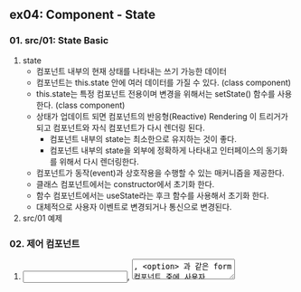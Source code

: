 ## ex04: Component - State

### 01. src/01: State Basic
1. state
   - 컴포넌트 내부의 현재 상태를 나타내는 쓰기 가능한 데이터
   - 컴포넌트는 this.state 안에 여러 데이터를 가질 수 있다. (class component)
   - this.state는 특정 컴포넌트 전용이며 변경을 위해서는 setState() 함수를 사용한다. (class component)
   - 상태가 업데이트 되면 컴포넌트의 반응형(Reactive) Rendering 이 트리거가 되고 컴포넌트와 자식 컴포넌트가 다시 렌더링 된다.
      + 컴포넌트 내부의 state는 최소한으로 유지하는 것이 좋다.
      + 컴포넌트 내부의 state을 외부에 정확하게 나타내고 인터페이스의 동기화를 위해서 다시 렌더링한다.
   - 컴포넌트가 동작(event)과 상호작용을 수행할 수  있는 매커니즘을 제공한다.
   - 클래스 컴포넌트에서는 constructor에서 초기화 한다.
   - 함수 컴포넌트에서는 useState라는 후크 함수를 사용해서 초기화 한다.
   - 대체적으로 사용자 이벤트로 변경되거나 통신으로 변경된다.
2. src/01 예제

### 02. 제어 컴포넌트
1. <input>, <textarea>, <option> 과 같은 form 컴포넌트 중에 사용자 입력에 따라 state값이 변경되고 렌더링 하는 
   컴포넌트를 제어(Controlled) 컴포넌트라고 한다.
2. form 컴포넌트가 반드시 제어 컴포넌트로 작성해야하는 것은 아니다. 
   상태를 제어하지 않는 비제어(Uncontrolled) 컴포넌트로도 만들 수 있다. (Anti-Pattern)
3. 폼 컴포넌트를 제어 컴포넌트로 만드는 것은 조금 복잡해 보이지만 다음과 같은 장점이 있다.
   - 컴포넌트의 인터페이스를 외부에서 직접 변경할 수 없고 내부의 상태 변경으로 가능하다는 
     리엑트의 컴포넌트 작성 원칙을 준수할 수 있다.
   - 사용자 입력 값에 대한 Validation을 할 수 있다.
4. src/02(제어 컴포넌트), src/03(비제어 컴포넌트) 예제

### 03. 상태(Stateful) 컴포넌트 vs 순수(Pure, Dumb) Component
1. Stateful Component
   - 상태(state)를 관리하는 컴포넌트
   - 보통 상태를 관리하는 컴포넌트는 컴포넌트 계층에서 상위에 있다.
   - 상태 컴포넌트는 순수 컴포넌트를 하나 이상 래핑할 수 있다.
2. Pure Component
   - 상태 관리없이 속성(props)로 화면만 렌더링 하는 컴포넌트다.
   - 재사용이 용이, 테스트하기도 좋다.
3. 어플리케이션의 컴포넌트들은 상태 컴포넌트와 순수 컴포넌트로 분리하여 만드는 것이 좋다.
4. 어떤 컴포넌트가 상태 컴포넌트인가요?
   - 상태를 기반으로 렌더링 하는 컴포넌트
   - 많은 하위 컴포넌트를 가지고 있는 공통(하나)의 상위 컴포넌트
   - 컴포넌트 hierachy 에서 상위에 있고 상태를 가져야만 하는 컴포넌트
   - 못 찾겠으면, 상태를 관리 하는 컴포넌트를 만들고 하위(pure) 컴포넌트를 래핑한다.
5. 예제(emaillist): src/04

### 04. Data Flow(Bottom-UP)
1. 리엑트 어플리케이션에서는 데이터는 컴포넌트 계층 상위->하위(Top-Down)로 props 전달 이 기본 data flow 메카니즘 이다.
2. 하지만, 거의 모든 애플리케이션에서는 하위->상위(Bottom-Up)로 데이터를 전달해야 하는 경우가 반드시 있다.
3. 예제(emaillist): src/04 => props로 전달한 callback 함수를 사용하는 방법

### Run Examples
```bash
$ npm run debug src={no}
```